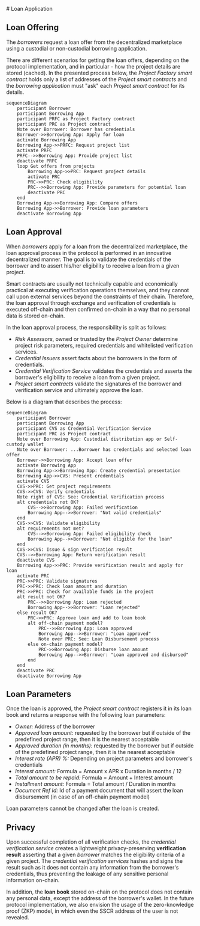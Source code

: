 <a name="ref-m3"></a># Loan Application

## Loan Offering

The *borrowers* request a loan offer from the decentralized marketplace using a custodial or non-custodial borrowing application. 

There are different scenarios for getting the loan offers, depending on the protocol implementation, and in particular - how the project details are stored (cached). In the presented process below, the *Project Factory smart contract* holds only a list of addresses of the *Project smart contracts* and the *borrowing application* must "ask" each *Project smart contract* for its details.

```mermaid
sequenceDiagram
    participant Borrower
    participant Borrowing App
    participant PRFC as Project Factory contract
    participant PRC as Project contract
    Note over Borrower: Borrower has credentials
    Borrower->>Borrowing App: Apply for loan
    activate Borrowing App
    Borrowing App->>PRFC: Request project list
    activate PRFC
    PRFC-->>Borrowing App: Provide project list
    deactivate PRFC
    loop Get offers from projects
        Borrowing App->>PRC: Request project details
        activate PRC
        PRC->>PRC: Check eligibility
        PRC-->>Borrowing App: Provide parameters for potential loan
        deactivate PRC
    end
    Borrowing App->>Borrowing App: Compare offers
    Borrowing App->>Borrower: Provide loan parameters
    deactivate Borrowing App
```

## Loan Approval

When *borrowers* apply for a loan from the decentralized marketplace, the loan approval process in the protocol is performed in an innovative decentralized manner. The goal is to validate the credentials of the borrower and to assert his/her eligibility to receive a loan from a given project.

Smart contracts are usually not technically capable and economically practical at executing verification operations themselves, and they cannot call upon external services beyond the constraints of their chain. Therefore, the loan approval through exchange and verification of credentials is executed off-chain and then confirmed on-chain in a way that no personal data is stored on-chain. 

In the loan approval process, the responsibility is split as follows:
- *Risk Assessors*, owned or trusted by the *Project Owner* determine project risk parameters, required credentials and whitelisted verification services.
- *Credential Issuers* assert facts about the borrowers in the form of credentials.
- *Credential Verification Service* validates the credentials and asserts the borrower's eligibility to receive a loan from a given project.
- *Project smart contracts* validate the signatures of the borrower and verification service and ultimately approve the loan.

Below is a diagram that describes the process:

```mermaid
sequenceDiagram
    participant Borrower
    participant Borrowing App
    participant CVS as Credential Verification Service
    participant PRC as Project contract
    Note over Borrowing App: Custodial distribution app or Self-custody wallet
    Note over Borrower: ...Borrower has credentials and selected loan offer
    Borrower->>Borrowing App: Accept loan offer
    activate Borrowing App
    Borrowing App->>Borrowing App: Create credential presentation
    Borrowing App->>CVS: Present credentials
    activate CVS
    CVS->>PRC: Get project requirements
    CVS->>CVS: Verify credentials
    Note right of CVS: See: Credential Verification process
    alt credentials not OK?
        CVS-->>Borrowing App: Failed verification
        Borrowing App-->>Borrower: "Not valid credentials"
    end
    CVS->>CVS: Validate eligibility
    alt requirements not met?
        CVS-->>Borrowing App: Failed eligibility check
        Borrowing App-->>Borrower: "Not eligible for the loan"
    end
    CVS->>CVS: Issue & sign verification result
    CVS-->>Borrowing App: Return verification result
    deactivate CVS
    Borrowing App->>PRC: Provide verification result and apply for loan
    activate PRC
    PRC->>PRC: Validate signatures
    PRC->>PRC: Check loan amount and duration
    PRC->>PRC: Check for available funds in the project
    alt result not OK?
        PRC-->>Borrowing App: Loan rejected
        Borrowing App-->>Borrower: "Loan rejected"
    else result OK?
        PRC->>PRC: Approve loan and add to loan book
        alt off-chain payment model?
            PRC-->>Borrowing App: Loan approved
            Borrowing App-->>Borrower: "Loan approved"
            Note over PRC: See: Loan Disbursement process
        else on-chain payment model?
            PRC->>Borrowing App: Disburse loan amount
            Borrowing App-->>Borrower: "Loan approved and disbursed"
        end
    end
    deactivate PRC
    deactivate Borrowing App
```

## Loan Parameters

Once the loan is approved, the *Project smart contract* registers it in its loan book and returns a response with the following loan parameters:

- *Owner:* Address of the borrower
- *Approved loan amount:* requested by the borrower but if outside of the predefined project range, then it is the nearest acceptable
- *Approved duration (in months):* requested by the borrower but if outside of the predefined project range, then it is the nearest acceptable
- *Interest rate (APR) %:* Depending on project parameters and borrower's credentials
- *Interest amount:* Formula = Amount x APR x Duration in months / 12
- *Total amount to be repaid:* Formula = Amount + Interest amount
- *Installment amount:* Formula = Total amount / Duration in months
- *Document Ref Id:* Id of a payment document that will assert the loan disbursement (in case of an off-chain payment model)

Loan parameters cannot be changed after the loan is created.

## Privacy

Upon successful completion of all verification checks, the *credential verification service* creates a lightweight privacy-preserving **verification result** asserting that a given *borrower* matches the eligibility criteria of a given project. The *credential verification services* hashes and signs the result such as it does not contain any information from the borrower's credentials, thus preventing the leakage of any sensitive personal information on-chain.

In addition, the **loan book** stored on-chain on the protocol does not contain any personal data, except the address of the borrower's wallet. In the future protocol implementation, we also envision the usage of the zero-knowledge proof (ZKP) model, in which even the SSCR address of the user is not revealed.

<div style="page-break-after: always;"></div>
